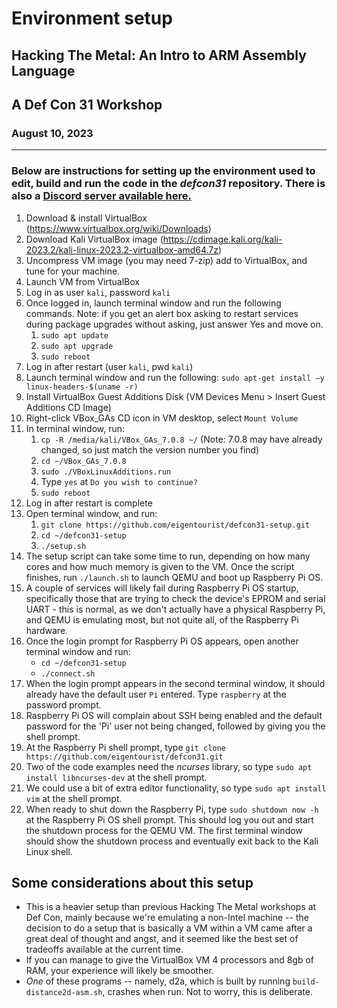 # Environment setup 
## Hacking The Metal: An Intro to ARM Assembly Language
## A Def Con 31 Workshop
### August 10, 2023


---
### Below are instructions for setting up the environment used to edit, build and run the code in the *defcon31* repository. There is also a [Discord server available here.](https://discord.gg/pzAQ3Qhxu)


1. Download & install VirtualBox (https://www.virtualbox.org/wiki/Downloads)
2. Download Kali VirtualBox image (https://cdimage.kali.org/kali-2023.2/kali-linux-2023.2-virtualbox-amd64.7z)
3. Uncompress VM image (you may need 7-zip) add to VirtualBox, and tune for your machine.
4. Launch VM from VirtualBox
5. Log in as user `kali`, password `kali`
6. Once logged in, launch terminal window and run the following commands. Note: if you get an alert box asking to restart services during package upgrades without asking, just answer Yes and move on.
    1. `sudo apt update`
    2. `sudo apt upgrade`
    3. `sudo reboot`
7. Log in after restart (user `kali`, pwd `kali`)
8. Launch terminal window and run the following: `sudo apt-get install –y linux-headers-$(uname -r)`
9. Install VirtualBox Guest Additions Disk (VM Devices Menu > Insert Guest Additions CD Image)
10. Right-click VBox_GAs CD icon in VM desktop, select `Mount Volume`
11. In terminal window, run:
    1. `cp -R /media/kali/VBox_GAs_7.0.8 ~/` (Note: 7.0.8 may have already changed, so just match the version number you find)
    2. `cd ~/VBox_GAs_7.0.8`
    3. `sudo ./VBoxLinuxAdditions.run`
    4. Type `yes` at `Do you wish to continue?`
    5. `sudo reboot`
12. Log in after restart is complete
13. Open terminal window, and run:
    1. `git clone https://github.com/eigentourist/defcon31-setup.git`
    2. `cd ~/defcon31-setup`
    3. `./setup.sh`
14. The setup script can take some time to run, depending on how many cores and how much memory is given to the VM. Once the script finishes, run `./launch.sh` to launch QEMU and boot up Raspberry Pi OS.
15. A couple of services will likely fail during Raspberry Pi OS startup, specifically those that are trying to check the device's EPROM and serial UART - this is normal, as we don't actually have a physical Raspberry Pi, and QEMU is emulating most, but not quite all, of the Raspberry Pi hardware.
16. Once the login prompt for Raspberry Pi OS appears, open another terminal window and run:
    - `cd ~/defcon31-setup`
    - `./connect.sh`
17. When the login prompt appears in the second terminal window, it should already have the default user `Pi` entered. Type `raspberry` at the password prompt.
18. Raspberry Pi OS will complain about SSH being enabled and the default password for the 'Pi' user not being changed, followed by giving you the shell prompt.
19. At the Raspberry Pi shell prompt, type `git clone https://github.com/eigentourist/defcon31.git`
20. Two of the code examples need the *ncurses* library, so type `sudo apt install libncurses-dev` at the shell prompt.
21. We could use a bit of extra editor functionality, so type `sudo apt install vim` at the shell prompt.
22. When ready to shut down the Raspberry Pi, type `sudo shutdown now -h` at the Raspberry Pi OS shell prompt. This should log you out and start the shutdown process for the QEMU VM. The first terminal window should show the shutdown process and eventually exit back to the Kali Linux shell.

## Some considerations about this setup
- This is a heavier setup than previous Hacking The Metal workshops at Def Con, mainly because we're emulating a non-Intel machine -- the decision to do a setup that is basically a VM within a VM came after a great deal of thought and angst, and it seemed like the best set of tradeoffs available at the current time.
- If you can manage to give the VirtualBox VM 4 processors and 8gb of RAM, your experience will likely be smoother.
- *One* of these programs -- namely, d2a, which is built by running `build-distance2d-asm.sh`, crashes when run. Not to worry, this is deliberate.

